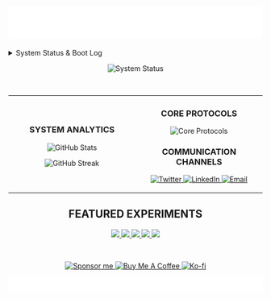<div align="center">
  <img src="https://raw.githubusercontent.com/Piyushiitk24/Piyushiitk24/refs/heads/main/assets/header.svg" alt="Piyush's System Interface" />
</div>

<br>

<!-- ================================================================== -->

<!-- SYSTEM STATUS & BOOT LOG -->

<!-- ================================================================== -->

<details>

<summary>System Status & Boot Log</summary>

<!-- ================================================================== -->

<!-- [piyush@polymath-station ~]$ ./initialize.sh -->

<!-- [INIT] Booting PIYUSH.OS v10.0 (Curiosity Kernel) -->

<!-- [INIT] Mounting core modules... -->

<!-- [OK] Engineering & Control Systems (Priority: High) -->

<!-- [OK] AI/ML Cognitive Matrix (Status: Learning) -->

<!-- [OK] Executive & Management Protocols (Threads: Active) -->

<!-- [OK] Creative Writing & Fiction Engine (State: Idle) -->

<!-- [OK] Pedagogy & Knowledge Transfer (Mode: Enabled) -->

<!-- [INIT] All systems nominal. Awaiting input... -->

<!-- [piyush@polymath-station ~]$ cat /proc/status -->

<!-- A problem-solver navigating the intersections of technology, leadership, and creativity. Driven by a relentless curiosity to dismantle complex challenges—from architecting intelligent systems to crafting compelling narratives. This space is a live log of my experiments, explorations, and engineered solutions. -->

<!-- ================================================================== -->

</details>

<p align="center">
  <!-- DYNAMIC STATUS BADGE -->
  <img src="https://img.shields.io/badge/dynamic/json?url=https://raw.githubusercontent.com/Piyushiitk24/Piyushiitk24/main/status.json&query=$.message&label=SYSTEM.LOG&color=00ff41&style=for-the-badge&logo=data:image/svg+xml;base64,PHN2ZyB4bWxucz0iaHR0cDovL3d3dy53My5vcmcvMjAwMC9zdmciIHZpZXdCb3g9IjAgMCAyNCAyNCIgZmlsbD0iI2ZlZmRmOCIgd2lkdGg9IjE4cHgiIGhlaWdodD0iMThweCI+PHBhdGggZD0iTTAgMGgyNHYyNEgwVjB6IiBmaWxsPSJub25lIi8+PHBhdGggZD0iTTMgMTRoNFY5SDN2NXptMCA1aDR2LTRIM3Y0em0wLThoNFY2SDN2M3ptNSAxMWg0di00SDh2NHptMC01aDR2LTRIOHY0em0wLThoNFY0SDh2NWptNSA1aDR2LTRoLTN2NHptMC05aDRWOUgtMnY0em0wIDVoNFY5aC00djR6bTUtNGg0di00aC00djR6bTAtNWg0VjZoLTR2M3oiLz48L3N2Zz4=" alt="System Status"/>
</p>
</details>

<br>

<!-- ================================================================== -->

<!--                     ANALYTICS & TRANSMISSION LOG                   -->

<!-- ================================================================== -->

<table width="100%">
<tr>
<td width="50%">

<h3 align="center">SYSTEM ANALYTICS</h3>

<p align="center">
  <img src="https://github-readme-stats.vercel.app/api?username=Piyushiitk24&show_icons=true&theme=transparent&bg_color=2a2a2a&title_color=00ff41&text_color=fefdf8&icon_color=ff6b35&border_color=00ff41&hide_border=false&border_radius=10" alt="GitHub Stats" />
</p>
<p align="center">
  <img src="https://streak-stats.demolab.com/?user=Piyushiitk24&theme=dark&background=2a2a2a&border=00ff41&stroke=00ff41&ring=ff6b35&fire=ff6b35&currStreakNum=fefdf8&sideNums=fefdf8&currStreakLabel=fefdf8&sideLabels=fefdf8&dates=fefdf8&hide_border=false&border_radius=10" alt="GitHub Streak" />
</p>

</td>
<td width="50%">

<h3 align="center">CORE PROTOCOLS</h3>
<p align="center">
  <img src="https://skillicons.dev/icons?i=python,js,ts,react,nodejs,docker,kubernetes,gcp,firebase,vscode&perline=5" alt="Core Protocols" />
</p>
<h3 align="center">COMMUNICATION CHANNELS</h3>
<p align="center">
  <a href="https://twitter.com/piyushiitk24">
    <img src="https://img.shields.io/badge/Twitter-1DA1F2?style=for-the-badge&logo=twitter&logoColor=white&color=2a2a2a&labelColor=00ff41" alt="Twitter"/>
  </a>
  <a href="https://linkedin.com/in/piyushiitk24">
    <img src="https://img.shields.io/badge/LinkedIn-0077B5?style=for-the-badge&logo=linkedin&logoColor=white&color=2a2a2a&labelColor=00ff41" alt="LinkedIn"/>
  </a>
  <a href="mailto:piyushiitk24@gmail.com">
    <img src="https://img.shields.io/badge/Email-D14836?style=for-the-badge&logo=gmail&logoColor=white&color=2a2a2a&labelColor=00ff41" alt="Email"/>
  </a>
</p>

</td>
</tr>
</table>

<!-- ================================================================== -->

<!--                       FEATURED EXPERIMENTS                         -->

<!-- ================================================================== -->

<h2 align="center">FEATURED EXPERIMENTS</h2>
<p align="center">
  <a href="https://github.com/Piyushiitk24/virtuallab-control-systems">
    <img src="https://github-readme-stats.vercel.app/api/pin/?username=Piyushiitk24&repo=virtuallab-control-systems&theme=dark&border_color=00ff41&border_radius=10&bg_color=2a2a2a&title_color=00ff41&icon_color=ff6b35&text_color=fefdf8" height="140"/>
  </a>
  <a href="https://github.com/Piyushiitk24/Quizock">
    <img src="https://github-readme-stats.vercel.app/api/pin/?username=Piyushiitk24&repo=Quizock&theme=dark&border_color=00ff41&border_radius=10&bg_color=2a2a2a&title_color=00ff41&icon_color=ff6b35&text_color=fefdf8" height="140"/>
  </a>
  <a href="https://github.com/Piyushiitk24/Offtoken">
    <img src="https://github-readme-stats.vercel.app/api/pin/?username=Piyushiitk24&repo=Offtoken&theme=dark&border_color=00ff41&border_radius=10&bg_color=2a2a2a&title_color=00ff41&icon_color=ff6b35&text_color=fefdf8" height="140"/>
  </a>
  <a href="https://github.com/Piyushiitk24/SANKALP">
    <img src="https://github-readme-stats.vercel.app/api/pin/?username=Piyushiitk24&repo=SANKALP&theme=dark&border_color=00ff41&border_radius=10&bg_color=2a2a2a&title_color=00ff41&icon_color=ff6b35&text_color=fefdf8" height="140"/>
  </a>
  <a href="https://github.com/Piyushiitk24/EduLadder">
    <img src="https://github-readme-stats.vercel.app/api/pin/?username=Piyushiitk24&repo=EduLadder&theme=dark&border_color=00ff41&border_radius=10&bg_color=2a2a2a&title_color=00ff41&icon_color=ff6b35&text_color=fefdf8" height="140"/>
  </a>
</p>

<br>
<p align="center">
  <a href="https://github.com/sponsors/Piyushiitk24">
    <img src="https://img.shields.io/badge/Sponsor%20me-ff424d?style=for-the-badge&logo=githubsponsors&logoColor=white" alt="Sponsor me"/>
  </a>
  <a href="https://www.buymeacoffee.com/piyushiitk24">
    <img src="https://img.shields.io/badge/Buy%20Me%20A%20Coffee-FFDD00?style=for-the-badge&logo=buy-me-a-coffee&logoColor=black" alt="Buy Me A Coffee"/>
  </a>
  <a href="https://ko-fi.com/piyushiitk24">
    <img src="https://img.shields.io/badge/Ko--fi-29abe0?style=for-the-badge&logo=ko-fi&logoColor=white" alt="Ko-fi"/>
  </a>
</p>

<div align="center">
  <img src="https://raw.githubusercontent.com/Piyushiitk24/Piyushiitk24/refs/heads/main/assets/footer.svg" alt="End of Transmission"/>
</div>
